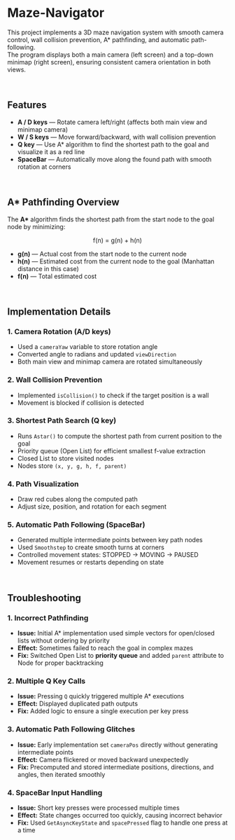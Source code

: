 # Maze-Navigator
This project implements a 3D maze navigation system with smooth camera control, wall collision prevention, A* pathfinding, and automatic path-following.  
The program displays both a main camera (left screen) and a top-down minimap (right screen), ensuring consistent camera orientation in both views.

<br>

## Features
- **A / D keys** — Rotate camera left/right (affects both main view and minimap camera)
- **W / S keys** — Move forward/backward, with wall collision prevention
- **Q key** — Use A* algorithm to find the shortest path to the goal and visualize it as a red line
- **SpaceBar** — Automatically move along the found path with smooth rotation at corners
<br>

## A* Pathfinding Overview
The **A\*** algorithm finds the shortest path from the start node to the goal node by minimizing:<div align="center">
f(n) = g(n) + h(n)
</div>

- **g(n)** — Actual cost from the start node to the current node  
- **h(n)** — Estimated cost from the current node to the goal (Manhattan distance in this case)  
- **f(n)** — Total estimated cost

<br>

## Implementation Details

### 1. Camera Rotation (A/D keys)
- Used a `cameraYaw` variable to store rotation angle
- Converted angle to radians and updated `viewDirection`
- Both main view and minimap camera are rotated simultaneously

### 2. Wall Collision Prevention
- Implemented `isCollision()` to check if the target position is a wall
- Movement is blocked if collision is detected

### 3. Shortest Path Search (Q key)
- Runs `Astar()` to compute the shortest path from current position to the goal
- Priority queue (Open List) for efficient smallest f-value extraction
- Closed List to store visited nodes
- Nodes store `(x, y, g, h, f, parent)`

### 4. Path Visualization
- Draw red cubes along the computed path
- Adjust size, position, and rotation for each segment

### 5. Automatic Path Following (SpaceBar)
- Generated multiple intermediate points between key path nodes
- Used `Smoothstep` to create smooth turns at corners
- Controlled movement states: STOPPED → MOVING → PAUSED
- Movement resumes or restarts depending on state

<br>

## Troubleshooting

### 1. Incorrect Pathfinding
- **Issue:** Initial A* implementation used simple vectors for open/closed lists without ordering by priority
- **Effect:** Sometimes failed to reach the goal in complex mazes
- **Fix:** Switched Open List to **priority queue** and added `parent` attribute to Node for proper backtracking

### 2. Multiple Q Key Calls
- **Issue:** Pressing `Q` quickly triggered multiple A* executions  
- **Effect:** Displayed duplicated path outputs
- **Fix:** Added logic to ensure a single execution per key press

### 3. Automatic Path Following Glitches
- **Issue:** Early implementation set `cameraPos` directly without generating intermediate points  
- **Effect:** Camera flickered or moved backward unexpectedly
- **Fix:** Precomputed and stored intermediate positions, directions, and angles, then iterated smoothly

### 4. SpaceBar Input Handling
- **Issue:** Short key presses were processed multiple times  
- **Effect:** State changes occurred too quickly, causing incorrect behavior
- **Fix:** Used `GetAsyncKeyState` and `spacePressed` flag to handle one press at a time
